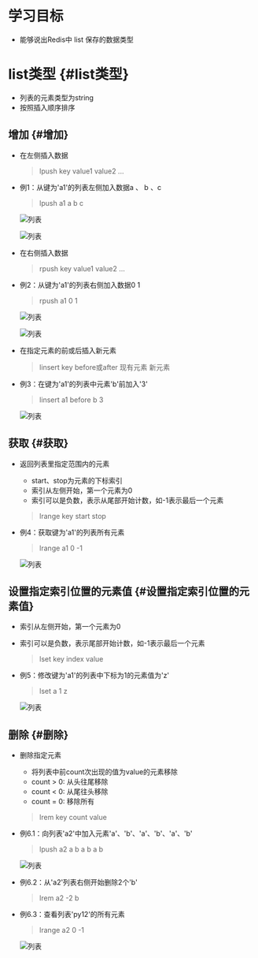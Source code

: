 # 学习目标

* 能够说出Redis中 list 保存的数据类型

# list类型 {#list类型}

* 列表的元素类型为string
* 按照插入顺序排序

## 增加 {#增加}

* 在左侧插⼊数据

  > lpush key value1 value2 ...

* 例1：从键为'a1'的列表左侧加⼊数据a 、 b 、c

  > lpush a1 a b c

  ![](/assets/p1_34.png "列表")

  ![](/assets/p1_36.png "列表")

* 在右侧插入数据

  > rpush key value1 value2 ...

* 例2：从键为'a1'的列表右侧加入数据0 1

  > rpush a1 0 1

  ![](/assets/p1_35.png "列表")

  ![](/assets/p1_37.png "列表")

* 在指定元素的前或后插入新元素

  > linsert key before或after 现有元素 新元素

* 例3：在键为'a1'的列表中元素'b'前加⼊'3'

  > linsert a1 before b 3

  ![](/assets/p1_38.png "列表")

## 获取 {#获取}

* 返回列表⾥指定范围内的元素

  * start、stop为元素的下标索引
  * 索引从左侧开始，第一个元素为0
  * 索引可以是负数，表示从尾部开始计数，如-1表示最后⼀个元素

  > lrange key start stop

* 例4：获取键为'a1'的列表所有元素

  > lrange a1 0 -1

  ![](/assets/p1_39.png "列表")

## 设置指定索引位置的元素值 {#设置指定索引位置的元素值}

* 索引从左侧开始，第一个元素为0
* 索引可以是负数，表示尾部开始计数，如-1表示最后一个元素

  > lset key index value

* 例5：修改键为'a1'的列表中下标为1的元素值为'z'

  > lset a 1 z

  ![](/assets/p1_40.png "列表")

## 删除 {#删除}

* 删除指定元素

  * 将列表中前count次出现的值为value的元素移除
  * count 
    &gt;
     0: 从头往尾移除
  * count 
    &lt;
     0: 从尾往头移除
  * count = 0: 移除所有

  > lrem key count value

* 例6.1：向列表'a2'中加⼊元素'a'、'b'、'a'、'b'、'a'、'b'

  > lpush a2 a b a b a b

  ![](/assets/p1_41.png "列表")

* 例6.2：从'a2'列表右侧开始删除2个'b'

  > lrem a2 -2 b

* 例6.3：查看列表'py12'的所有元素

  > lrange a2 0 -1

  ![](/assets/p1_42.png "列表")



